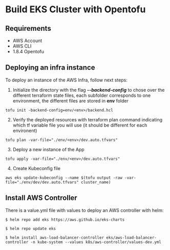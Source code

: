 # Build EKS Cluster with Opentofu

## Requirements 
- AWS Account 
- AWS CLI
- 1.8.4 Opentofu

## Deploying an infra instance

To deploy an instance of the AWS Infra, follow next steps:

1. Initialize the directory with the flag **_--backend-config_** to chose over the different terraform state files, each subfolder corresponds to one environment, the different files are stored in **env** folder
```
tofu init -backend-config=env/<env>/backend.hcl
```

2. Verify the deployed resources with terraform plan command indicating which tf variable file you will use (it should be different for each environent)

```
tofu plan -var-file="./env/<env>/dev.auto.tfvars"
```

3. Deploy a new instance of the App

```
tofu apply -var-file="./env/<env>/dev.auto.tfvars"
```
4. Create Kubeconfig file
```
aws eks update-kubeconfig --name $(tofu output -raw -var-file="./env/dev/dev.auto.tfvars" cluster_name)
```

## Install AWS Controller

There is a value.yml file with values to deploy an AWS controller with helm:

```
$ helm repo add eks https://aws.github.io/eks-charts

$ helm repo update eks

$ helm install aws-load-balancer-controller eks/aws-load-balancer-controller -n kube-system --values k8s/aws-controller/values-dev.yml
```